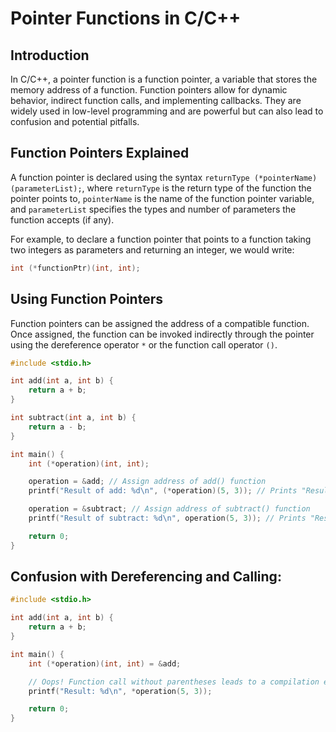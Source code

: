 # Pointer Functions in C/C++

## Introduction

In C/C++, a pointer function is a function pointer, a variable that stores the memory address of a function. Function pointers allow for dynamic behavior, indirect function calls, and implementing callbacks. They are widely used in low-level programming and are powerful but can also lead to confusion and potential pitfalls.

## Function Pointers Explained

A function pointer is declared using the syntax `returnType (*pointerName)(parameterList);`, where `returnType` is the return type of the function the pointer points to, `pointerName` is the name of the function pointer variable, and `parameterList` specifies the types and number of parameters the function accepts (if any).

For example, to declare a function pointer that points to a function taking two integers as parameters and returning an integer, we would write:

```c
int (*functionPtr)(int, int);
```

## Using Function Pointers

Function pointers can be assigned the address of a compatible function. Once assigned, the function can be invoked indirectly through the pointer using the dereference operator `*` or the function call operator `()`.

```c
#include <stdio.h>

int add(int a, int b) {
    return a + b;
}

int subtract(int a, int b) {
    return a - b;
}

int main() {
    int (*operation)(int, int);

    operation = &add; // Assign address of add() function
    printf("Result of add: %d\n", (*operation)(5, 3)); // Prints "Result of add: 8"

    operation = &subtract; // Assign address of subtract() function
    printf("Result of subtract: %d\n", operation(5, 3)); // Prints "Result of subtract: 2"

    return 0;
}
```


## **Confusion with Dereferencing and Calling**:

```c
#include <stdio.h>

int add(int a, int b) {
    return a + b;
}

int main() {
    int (*operation)(int, int) = &add;

    // Oops! Function call without parentheses leads to a compilation error
    printf("Result: %d\n", *operation(5, 3));

    return 0;
}
```

